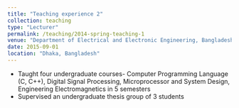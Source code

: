 ```yaml
---
title: "Teaching experience 2"
collection: teaching
type: "Lecturer"
permalink: /teaching/2014-spring-teaching-1
venue: "Department of Electrical and Electronic Engineering, Bangladesh University"
date: 2015-09-01
location: "Dhaka, Bangladesh"
---
```


* Taught four undergraduate courses- Computer Programming Language (C, C++), Digital Signal Processing,
Microprocessor and System Design, Engineering Electromagnetics in 5 semesters
* Supervised an undergraduate thesis group of 3 students


